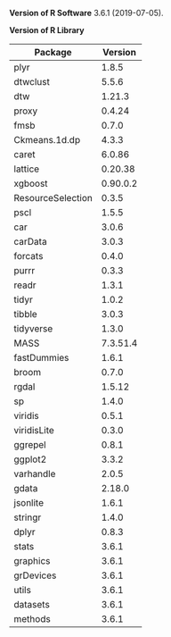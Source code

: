 **Version of R Software**
3.6.1 (2019-07-05).

**Version of R Library**  

|Package            |Version|
|-------------------|-------------------|
|plyr               |1.8.5|
|dtwclust           |5.5.6|
|dtw                |1.21.3|
|proxy              |0.4.24|
|fmsb               |0.7.0|
|Ckmeans.1d.dp      |4.3.3|
|caret              |6.0.86|
|lattice            |0.20.38|
|xgboost            |0.90.0.2|
|ResourceSelection  |0.3.5|
|pscl               |1.5.5|
|car                |3.0.6|
|carData            |3.0.3|
|forcats            |0.4.0|
|purrr              |0.3.3|
|readr              |1.3.1|
|tidyr              |1.0.2|
|tibble             |3.0.3|
|tidyverse          |1.3.0|
|MASS               |7.3.51.4|
|fastDummies        |1.6.1|
|broom              |0.7.0|
|rgdal              |1.5.12|
|sp                 |1.4.0|
|viridis            |0.5.1|
|viridisLite        |0.3.0|
|ggrepel            |0.8.1|
|ggplot2            |3.3.2|
|varhandle          |2.0.5|
|gdata              |2.18.0|
|jsonlite           |1.6.1|
|stringr            |1.4.0|
|dplyr              |0.8.3|
|stats              |3.6.1|
|graphics           |3.6.1|
|grDevices          |3.6.1|
|utils              |3.6.1|
|datasets           |3.6.1|
|methods            |3.6.1|
